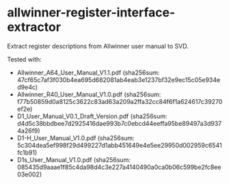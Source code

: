 # allwinner-register-interface-extractor

Extract register descriptions from Allwinner user manual to SVD.

Tested with:

* Allwinner_A64_User_Manual_V1.1.pdf (sha256sum: 47cf65c7af3f030b4ea695d682081ab4eab3e1237bf32e9ec15c05e934ed9e4c)
* Allwinner_R40_User_Manual_V1.0.pdf (sha256sum: f77b50859d0a8125c3622c83ad63a209a2ffa32cc84f6f1a624617c39270ef2e)
* D1_User_Manual_V0.1_Draft_Version.pdf (sha256sum: d4d5c38bbdbee7d2925416dae993b7c0ebcd44eeffa95be89497a3d9374a26f9)
* D1-H_User_Manual_V1.0.pdf (sha256sum: 5c304dea5ef998f29d499227d1abb451649e4e5ee29950d002959c6541fc1b91)
* D1s_User_Manual_V1.0.pdf (sha256sum: 085435d9aaae1f85c4da98d4c3e227a4140490a0ca0b06c599be2fc8ee03e002)
